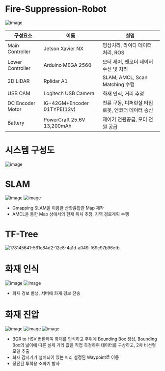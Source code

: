 # Fire-Suppression-Robot
![image](https://user-images.githubusercontent.com/86957779/185987023-7babd4d3-3c5d-41f4-9ef1-4cdf10b76ff5.png)


|구성요소|이름|설명|
|------|---|---|
|Main Controller|Jetson Xavier NX|영상처리, 라이다 데이터 처리, ROS|
|Lower Controller|Arduino MEGA 2560|모터 제어, 엔코더 데이터 수신 및 처리|
|2D LiDAR|Rplidar A1|SLAM, AMCL, Scan Matching 수행|
|USB CAM|Logitech USB Camera|화재 인식, 거리 추정|
|DC Encoder Motor|IG-42GM+Encoder 01TYPE(12v)|전륜 구동, 디퍼런셜 타입 로봇, 엔코더 데이터 송신|
|Battery|PowerCraft 25.6V 13,200mAh|제어기 전원공급, 모터 전원 공급|

# 시스템 구성도
![image](https://user-images.githubusercontent.com/86957779/185987694-03db2709-2f73-4166-aa3c-c3a3c595b857.png)

# SLAM
![image](https://user-images.githubusercontent.com/86957779/185987179-14475b7f-5956-483d-a58d-810789d5b1cb.png)
![image](https://user-images.githubusercontent.com/86957779/185987285-de8bdefd-3611-46f0-bb14-27bdf27525bc.png)
* Gmapping SLAM을 이용한 산학융합관 Map 제작
* AMCL을 통한 Map 상에서의 현재 위치 추정, 지역 경로계획 수행

# TF-Tree
![178145641-561c84d2-12e8-4a1d-a049-f69c97b96efb](https://user-images.githubusercontent.com/86957779/178148198-4110a3a8-0096-49ec-b073-37fc9d0b91d0.png)

# 화재 인식
![image](https://user-images.githubusercontent.com/86957779/185987081-1866f0de-ed49-4cf7-a636-a30b4db73943.png)
![image](https://user-images.githubusercontent.com/86957779/185987090-5edf1bf3-42b8-470b-a40f-ab2cb9fad946.png)
* 화재 경보 발생, 서버에 화재 경보 전송

# 화재 진압
![image](https://user-images.githubusercontent.com/86957779/185987354-9cf9e327-e6ac-44ea-a1d0-fedbe4df4210.png)
![image](https://user-images.githubusercontent.com/86957779/185987380-957c65bd-0865-4e52-951e-ffb48a62180d.png)
![image](https://user-images.githubusercontent.com/86957779/185987402-8ce67b4a-5925-4242-ae99-0610632bd6aa.png)
* BGR to HSV 변환하여 화재를 인식하고 주위에 Bounding Box 생성, Bounding Box의 넓이에 따른 실제 거리 값을 직접 측정하여 데이터를 구상하고, 2차 비선형 모델 추출
* 화재 감지기가 설치되어 있는 미리 설정된 Waypoint로 이동
* 장전된 투척용 소화기 발사
